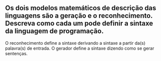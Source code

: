 ## Os dois modelos matemáticos de descrição das linguagens são a geração e o reconhecimento. Descreva como cada um pode definir a sintaxe da linguagem de programação.

O reconhecimento define a sintaxe derivando a sintaxe a partir da(s) palavra(s) de entrada.  O gerador define a sintaxe dizendo como se gerar sentenças.
